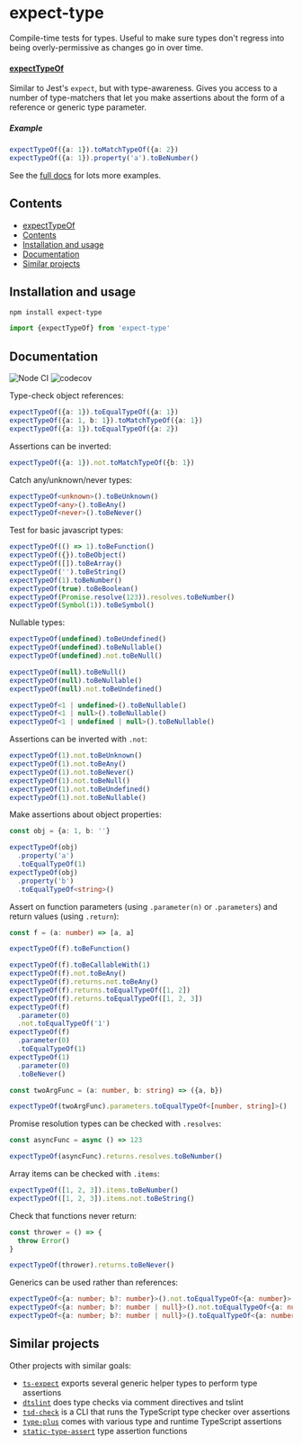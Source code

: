 # expect-type

Compile-time tests for types. Useful to make sure types don't regress into being overly-permissive as changes go in over time.

<!-- codegen:start {preset: markdownFromJsdoc, source: src/index.ts, export: expectTypeOf} -->
#### [expectTypeOf](./src/index.ts#L67)

Similar to Jest's `expect`, but with type-awareness. Gives you access to a number of type-matchers that let you make assertions about the form of a reference or generic type parameter.

##### Example

```typescript
expectTypeOf({a: 1}).toMatchTypeOf({a: 2})
expectTypeOf({a: 1}).property('a').toBeNumber()
```

See the [full docs](https://npmjs.com/package/expect-type#documentation) for lots more examples.
<!-- codegen:end -->

## Contents
<!-- codegen:start {preset: markdownTOC, minDepth: 2, maxDepth: 5} -->
- [expectTypeOf](#expecttypeof)
- [Contents](#contents)
- [Installation and usage](#installation-and-usage)
- [Documentation](#documentation)
- [Similar projects](#similar-projects)
<!-- codegen:end -->

## Installation and usage

```cli
npm install expect-type
```

```typescript
import {expectTypeOf} from 'expect-type'
```

## Documentation

![Node CI](https://github.com/mmkal/ts/workflows/Node%20CI/badge.svg)
![codecov](https://codecov.io/gh/mmkal/ts/branch/master/graph/badge.svg)

<!-- codegen:start {preset: markdownFromTests, source: src/__tests__/index.test.ts} -->
Type-check object references:

```typescript
expectTypeOf({a: 1}).toEqualTypeOf({a: 1})
expectTypeOf({a: 1, b: 1}).toMatchTypeOf({a: 1})
expectTypeOf({a: 1}).toEqualTypeOf({a: 2})
```

Assertions can be inverted:

```typescript
expectTypeOf({a: 1}).not.toMatchTypeOf({b: 1})
```

Catch any/unknown/never types:

```typescript
expectTypeOf<unknown>().toBeUnknown()
expectTypeOf<any>().toBeAny()
expectTypeOf<never>().toBeNever()
```

Test for basic javascript types:

```typescript
expectTypeOf(() => 1).toBeFunction()
expectTypeOf({}).toBeObject()
expectTypeOf([]).toBeArray()
expectTypeOf('').toBeString()
expectTypeOf(1).toBeNumber()
expectTypeOf(true).toBeBoolean()
expectTypeOf(Promise.resolve(123)).resolves.toBeNumber()
expectTypeOf(Symbol(1)).toBeSymbol()
```

Nullable types:

```typescript
expectTypeOf(undefined).toBeUndefined()
expectTypeOf(undefined).toBeNullable()
expectTypeOf(undefined).not.toBeNull()

expectTypeOf(null).toBeNull()
expectTypeOf(null).toBeNullable()
expectTypeOf(null).not.toBeUndefined()

expectTypeOf<1 | undefined>().toBeNullable()
expectTypeOf<1 | null>().toBeNullable()
expectTypeOf<1 | undefined | null>().toBeNullable()
```

Assertions can be inverted with `.not`:

```typescript
expectTypeOf(1).not.toBeUnknown()
expectTypeOf(1).not.toBeAny()
expectTypeOf(1).not.toBeNever()
expectTypeOf(1).not.toBeNull()
expectTypeOf(1).not.toBeUndefined()
expectTypeOf(1).not.toBeNullable()
```

Make assertions about object properties:

```typescript
const obj = {a: 1, b: ''}

expectTypeOf(obj)
  .property('a')
  .toEqualTypeOf(1)
expectTypeOf(obj)
  .property('b')
  .toEqualTypeOf<string>()
```

Assert on function parameters (using `.parameter(n)` or `.parameters`) and return values (using `.return`):

```typescript
const f = (a: number) => [a, a]

expectTypeOf(f).toBeFunction()

expectTypeOf(f).toBeCallableWith(1)
expectTypeOf(f).not.toBeAny()
expectTypeOf(f).returns.not.toBeAny()
expectTypeOf(f).returns.toEqualTypeOf([1, 2])
expectTypeOf(f).returns.toEqualTypeOf([1, 2, 3])
expectTypeOf(f)
  .parameter(0)
  .not.toEqualTypeOf('1')
expectTypeOf(f)
  .parameter(0)
  .toEqualTypeOf(1)
expectTypeOf(1)
  .parameter(0)
  .toBeNever()

const twoArgFunc = (a: number, b: string) => ({a, b})

expectTypeOf(twoArgFunc).parameters.toEqualTypeOf<[number, string]>()
```

Promise resolution types can be checked with `.resolves`:

```typescript
const asyncFunc = async () => 123

expectTypeOf(asyncFunc).returns.resolves.toBeNumber()
```

Array items can be checked with `.items`:

```typescript
expectTypeOf([1, 2, 3]).items.toBeNumber()
expectTypeOf([1, 2, 3]).items.not.toBeString()
```

Check that functions never return:

```typescript
const thrower = () => {
  throw Error()
}

expectTypeOf(thrower).returns.toBeNever()
```

Generics can be used rather than references:

```typescript
expectTypeOf<{a: number; b?: number}>().not.toEqualTypeOf<{a: number}>()
expectTypeOf<{a: number; b?: number | null}>().not.toEqualTypeOf<{a: number; b?: number}>()
expectTypeOf<{a: number; b?: number | null}>().toEqualTypeOf<{a: number; b?: number | null}>()
```
<!-- codegen:end -->

## Similar projects

Other projects with similar goals:

- [`ts-expect`](https://github.com/TypeStrong/ts-expect) exports several generic helper types to perform type assertions
- [`dtslint`](https://github.com/Microsoft/dtslint) does type checks via comment directives and tslint
- [`tsd-check`](https://github.com/SamVerschueren/tsd-check/issues/10) is a CLI that runs the TypeScript type checker over assertions
- [`type-plus`](https://github.com/unional/type-plus) comes with various type and runtime TypeScript assertions
- [`static-type-assert`](https://github.com/ksxnodemodules/static-type-assert) type assertion functions
